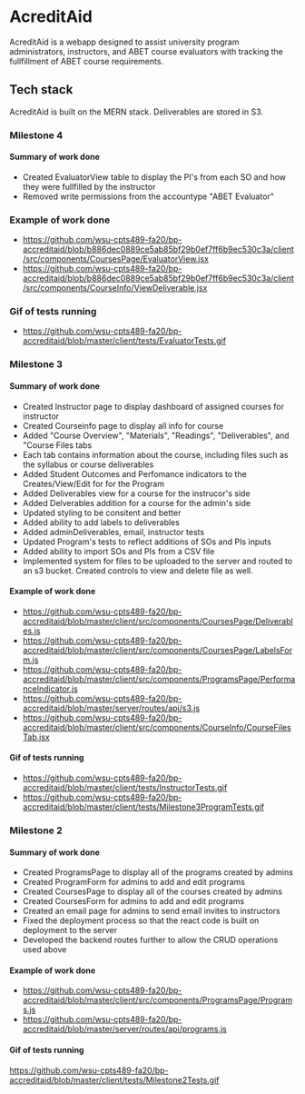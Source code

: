 # AcreditAid

AcreditAid is a webapp designed to assist university program administrators, instructors, and ABET course evaluators with tracking the fullfillment of ABET course requirements.

## Tech stack
AcreditAid is built on the MERN stack. Deliverables are stored in S3.


### Milestone 4
#### Summary of work done
  - Created EvaluatorView table to display the PI's from each SO and how they were fullfilled by the instructor
  - Removed write permissions from the accountype "ABET Evaluator"
  
  
### Example of work done
  - https://github.com/wsu-cpts489-fa20/bp-accreditaid/blob/b886dec0889ce5ab85bf29b0ef7ff6b9ec530c3a/client/src/components/CoursesPage/EvaluatorView.jsx
  - https://github.com/wsu-cpts489-fa20/bp-accreditaid/blob/b886dec0889ce5ab85bf29b0ef7ff6b9ec530c3a/client/src/components/CourseInfo/ViewDeliverable.jsx
  
### Gif of tests running
  - https://github.com/wsu-cpts489-fa20/bp-accreditaid/blob/master/client/tests/EvaluatorTests.gif

### Milestone 3
#### Summary of work done
  - Created Instructor page to display dashboard of assigned courses for instructor 
  - Created Courseinfo page to display all info for course
  - Added "Course Overview", "Materials", "Readings", "Deliverables", and "Course Files tabs
  - Each tab contains information about the course, including files such as the syllabus or course deliverables
  - Added Student Outcomes and Perfomance indicators to the Creates/View/Edit for for the Program
  - Added Deliverables view for a course for the instrucor's side
  - Added Delverables addition for a course for the admin's side
  - Updated styling to be consitent and better
  - Added ability to add labels to deliverables
  - Added adminDeliverables, email, instructor tests
  - Updated Program's tests to reflect additions of SOs and PIs inputs
  - Added ability to import SOs and PIs from a CSV file 
  - Implemented system for files to be uploaded to the server and routed to an s3 bucket. Created controls to view and delete file as well.
  
#### Example of work done
  -  https://github.com/wsu-cpts489-fa20/bp-accreditaid/blob/master/client/src/components/CoursesPage/Deliverables.js
  -  https://github.com/wsu-cpts489-fa20/bp-accreditaid/blob/master/client/src/components/CoursesPage/LabelsForm.js
  -  https://github.com/wsu-cpts489-fa20/bp-accreditaid/blob/master/client/src/components/ProgramsPage/PerformanceIndicator.js
  -  https://github.com/wsu-cpts489-fa20/bp-accreditaid/blob/master/server/routes/api/s3.js
  -  https://github.com/wsu-cpts489-fa20/bp-accreditaid/blob/master/client/src/components/CourseInfo/CourseFilesTab.jsx

#### Gif of tests running
  - https://github.com/wsu-cpts489-fa20/bp-accreditaid/blob/master/client/tests/InstructorTests.gif
  - https://github.com/wsu-cpts489-fa20/bp-accreditaid/blob/master/client/tests/Milestone3ProgramTests.gif


### Milestone 2
#### Summary of work done
  - Created ProgramsPage to display all of the programs created by admins
  - Created ProgramForm for admins to add and edit programs
  - Created CoursesPage to display all of the courses created by admins
  - Created CoursesForm for admins to add and edit programs
  - Created an email page for admins to send email invites to instructors
  - Fixed the deployment process so that the react code is built on deployment to the server
  - Developed the backend routes further to allow the CRUD operations used above
  
#### Example of work done
- https://github.com/wsu-cpts489-fa20/bp-accreditaid/blob/master/client/src/components/ProgramsPage/Programs.js
- https://github.com/wsu-cpts489-fa20/bp-accreditaid/blob/master/server/routes/api/programs.js

#### Gif of tests running
https://github.com/wsu-cpts489-fa20/bp-accreditaid/blob/master/client/tests/Milestone2Tests.gif
